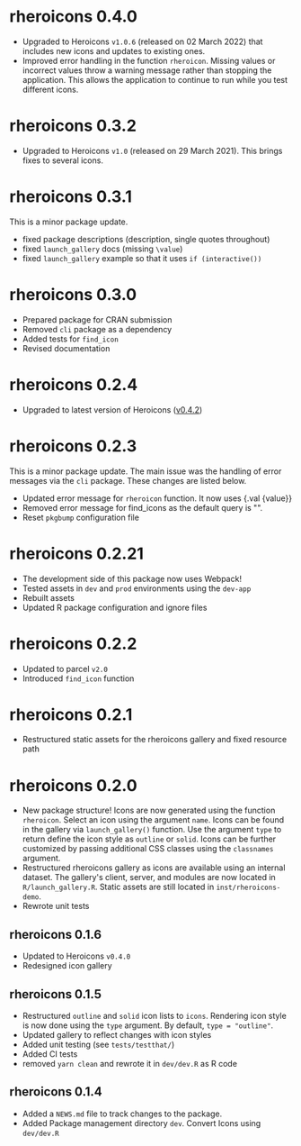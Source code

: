 # rheroicons 0.4.0

* Upgraded to Heroicons `v1.0.6` (released on 02 March 2022) that includes new icons and updates to existing ones.
* Improved error handling in the function `rheroicon`. Missing values or incorrect values throw a warning message rather than stopping the application. This allows the application to continue to run while you test different icons.

# rheroicons 0.3.2

* Upgraded to Heroicons `v1.0` (released on 29 March 2021). This brings fixes to several icons.

# rheroicons 0.3.1

This is a minor package update.

* fixed package descriptions (description, single quotes throughout)
* fixed `launch_gallery` docs (missing `\value`)
* fixed `launch_gallery` example so that it uses `if (interactive())`

# rheroicons 0.3.0

* Prepared package for CRAN submission
* Removed `cli` package as a dependency
* Added tests for `find_icon`
* Revised documentation

# rheroicons 0.2.4

* Upgraded to latest version of Heroicons ([v0.4.2](https://github.com/tailwindlabs/heroicons/releases/tag/v0.4.2))

# rheroicons 0.2.3

This is a minor package update. The main issue was the handling of error messages via the `cli` package. These changes are listed below.

* Updated error message for `rheroicon` function. It now uses {.val {value}}
* Removed error message for find_icons as the default query is "".
* Reset `pkgbump` configuration file

# rheroicons 0.2.21

* The development side of this package now uses Webpack!
* Tested assets in `dev` and `prod` environments using the `dev-app`
* Rebuilt assets
* Updated R package configuration and ignore files

# rheroicons 0.2.2

* Updated to parcel `v2.0`
* Introduced `find_icon` function

# rheroicons 0.2.1

* Restructured static assets for the rheroicons gallery and fixed resource path

# rheroicons 0.2.0

* New package structure! Icons are now generated using the function `rheroicon`. Select an icon using the argument `name`. Icons can be found in the gallery via `launch_gallery()` function. Use the argument `type` to return define the icon style as `outline` or `solid`. Icons can be further customized by passing additional CSS classes using the `classnames` argument. 
* Restructured rheroicons gallery as icons are available using an internal dataset. The gallery's client, server, and modules are now located in `R/launch_gallery.R`. Static assets are still located in `inst/rheroicons-demo`.
* Rewrote unit tests

## rheroicons 0.1.6

* Updated to Heroicons `v0.4.0`
* Redesigned icon gallery

## rheroicons 0.1.5

* Restructured `outline` and `solid` icon lists to `icons`. Rendering icon style is now done using the `type` argument. By default, `type = "outline"`.
* Updated gallery to reflect changes with icon styles
* Added unit testing (see `tests/testthat/`)
* Added CI tests
* removed `yarn clean` and rewrote it in `dev/dev.R` as R code

## rheroicons 0.1.4

* Added a `NEWS.md` file to track changes to the package.
* Added Package management directory `dev`. Convert Icons using `dev/dev.R`